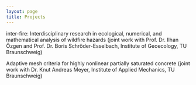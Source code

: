 ```yaml
---
layout: page
title: Projects
---
```


inter-fire: Interdisciplinary research in ecological, numerical, and mathematical analysis of wildfire hazards
(joint work with Prof. Dr. Ilhan Özgen and Prof. Dr. Boris Schröder-Esselbach, Institute of Geoecology, TU Braunschweig)

Adaptive mesh criteria for highly nonlinear partially saturated concrete 
(joint work with Dr. Knut Andreas Meyer, Institute of Applied Mechanics, TU Braunschweig)